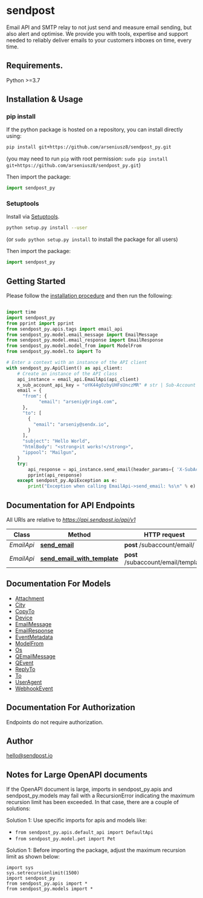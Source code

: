 # sendpost
Email API and SMTP relay to not just send and measure email sending, but also alert and optimise. We provide you with tools, expertise and support needed to reliably deliver emails to your customers inboxes on time, every time.

## Requirements.

Python &gt;&#x3D;3.7


## Installation & Usage
### pip install

If the python package is hosted on a repository, you can install directly using:

```sh
pip install git+https://github.com/arseniusz8/sendpost_py.git
```
(you may need to run `pip` with root permission: `sudo pip install git+https://github.com/arseniusz8/sendpost_py.git`)

Then import the package:
```python
import sendpost_py
```

### Setuptools

Install via [Setuptools](http://pypi.python.org/pypi/setuptools).

```sh
python setup.py install --user
```
(or `sudo python setup.py install` to install the package for all users)

Then import the package:
```python
import sendpost_py
```

## Getting Started

Please follow the [installation procedure](#installation--usage) and then run the following:

```python

import time
import sendpost_py
from pprint import pprint
from sendpost_py.apis.tags import email_api
from sendpost_py.model.email_message import EmailMessage
from sendpost_py.model.email_response import EmailResponse
from sendpost_py.model.model_from import ModelFrom
from sendpost_py.model.to import To

# Enter a context with an instance of the API client
with sendpost_py.ApiClient() as api_client:
    # Create an instance of the API class
    api_instance = email_api.EmailApi(api_client)
    x_sub_account_api_key = "oYK44gOzbyUHFsUnczMR" # str | Sub-Account API Key
    email = {
      "from": {
            "email": "arseniy@ring4.com",
      },
      "to": [
        {
          "email": "arseniy@sendx.io",
        }
      ],
      "subject": "Hello World",
      "htmlBody": "<strong>it works!</strong>",
      "ippool": "Mailgun",
    }
    try:
        api_response = api_instance.send_email(header_params={ 'X-SubAccount-ApiKey': x_sub_account_api_key}, body=email)
        pprint(api_response)
    except sendpost_py.ApiException as e:
        print("Exception when calling EmailApi->send_email: %s\n" % e)
```

## Documentation for API Endpoints

All URIs are relative to *https://api.sendpost.io/api/v1*

Class | Method | HTTP request | Description
------------ | ------------- | ------------- | -------------
*EmailApi* | [**send_email**](docs/apis/tags/EmailApi.md#send_email) | **post** /subaccount/email/ | 
*EmailApi* | [**send_email_with_template**](docs/apis/tags/EmailApi.md#send_email_with_template) | **post** /subaccount/email/template | 

## Documentation For Models

 - [Attachment](docs/models/Attachment.md)
 - [City](docs/models/City.md)
 - [CopyTo](docs/models/CopyTo.md)
 - [Device](docs/models/Device.md)
 - [EmailMessage](docs/models/EmailMessage.md)
 - [EmailResponse](docs/models/EmailResponse.md)
 - [EventMetadata](docs/models/EventMetadata.md)
 - [ModelFrom](docs/models/ModelFrom.md)
 - [Os](docs/models/Os.md)
 - [QEmailMessage](docs/models/QEmailMessage.md)
 - [QEvent](docs/models/QEvent.md)
 - [ReplyTo](docs/models/ReplyTo.md)
 - [To](docs/models/To.md)
 - [UserAgent](docs/models/UserAgent.md)
 - [WebhookEvent](docs/models/WebhookEvent.md)

## Documentation For Authorization

 Endpoints do not require authorization.


## Author

hello@sendpost.io

## Notes for Large OpenAPI documents
If the OpenAPI document is large, imports in sendpost_py.apis and sendpost_py.models may fail with a
RecursionError indicating the maximum recursion limit has been exceeded. In that case, there are a couple of solutions:

Solution 1:
Use specific imports for apis and models like:
- `from sendpost_py.apis.default_api import DefaultApi`
- `from sendpost_py.model.pet import Pet`

Solution 1:
Before importing the package, adjust the maximum recursion limit as shown below:
```
import sys
sys.setrecursionlimit(1500)
import sendpost_py
from sendpost_py.apis import *
from sendpost_py.models import *
```
